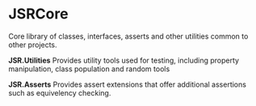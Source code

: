 # JSRCore
Core library of classes, interfaces, asserts and other utilities common to other projects.

**JSR.Utilities**
Provides utility tools used for testing, including property manipulation, class population and random tools

**JSR.Asserts**
Provides assert extensions that offer additional assertions such as equivelency checking.